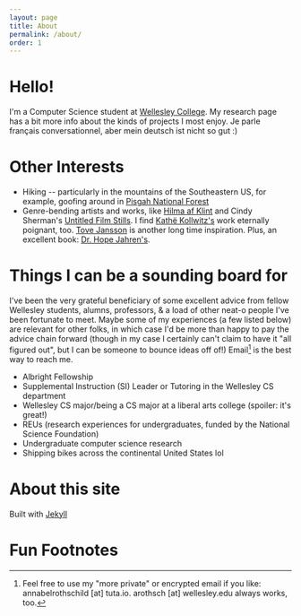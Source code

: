 ```yaml
---
layout: page
title: About
permalink: /about/
order: 1
---
```


# Hello! 
I'm a Computer Science student at [Wellesley College](https://www.wellesley.edu/cs). My research page has a bit more info about the kinds of projects I most enjoy. Je parle français conversationnel, aber mein deutsch ist nicht so gut :)

# Other Interests
* Hiking -- particularly in the mountains of the Southeastern US, for example, goofing around in [Pisgah National Forest](https://drive.google.com/file/d/1W6abSyLooI3kTHoX4csT8yu4fn54cAtq/view?usp=sharing)
* Genre-bending artists and works, like [Hilma af Klint](https://www.theguardian.com/artanddesign/2016/feb/21/hilma-af-klint-occult-spiritualism-abstract-serpentine-gallery) and Cindy Sherman's [Untitled Film Stills](https://artlead.net/content/journal/modern-classics-cindy-sherman-untitled-film-stills/). I find [Kathë Kollwitz's](https://en.wikipedia.org/wiki/K%C3%A4the_Kollwitz) work eternally poignant, too. [Tove Jansson](https://en.wikipedia.org/wiki/Tove_Jansson) is another long time inspiration. Plus, an excellent book: [Dr. Hope Jahren's](https://en.wikipedia.org/wiki/Lab_Girl).

# Things I can be a sounding board for
I've been the very grateful beneficiary of some excellent advice from fellow Wellesley students, alumns, professors, & a load of other neat-o people I've been fortunate to meet. Maybe some of my experiences (a few listed below) are relevant for other folks, in which case I'd be more than happy to pay the advice chain forward (though in my case I certainly can't claim to have it "all figured out", but I can be someone to bounce ideas off of!) Email[^1] is the best way to reach me.
* Albright Fellowship
* Supplemental Instruction (SI) Leader or Tutoring in the Wellesley CS department
* Wellesley CS major/being a CS major at a liberal arts college (spoiler: it's great!)
* REUs (research experiences for undergraduates, funded by the National Science Foundation)
* Undergraduate computer science research
* Shipping bikes across the continental United States lol 

# About this site
Built with [Jekyll](https://github.com/jekyll/jekyll)

# Fun Footnotes
[^1]: Feel free to use my "more private" or encrypted email if you like: annabelrothschild [at] tuta.io. arothsch [at] wellesley.edu always works, too.


